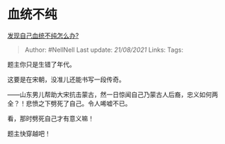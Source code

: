 # 血统不纯
[发现自己血统不纯怎么办?](https://www.zhihu.com/question/449669984/answer/1785468998)

> Author: #NellNell
Last update: *21/08/2021*
Links:
Tags:

题主你只是生错了年代。

这要是在宋朝，没准儿还能书写一段传奇。

——山东男儿帮助大宋抗击蒙古，然一日惊闻自己乃蒙古人后裔，忠义如何两全？！悲愤之下劈死了自己。令人唏嘘不已。

看，那时劈死自己才有意义嘛！

题主快穿越吧！
